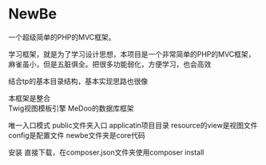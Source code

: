# NewBe

一个超级简单的PHP的MVC框架。

学习框架，就是为了学习设计思想，本项目是一个非常简单的PHP的MVC框架，麻雀虽小，但是五脏俱全。把很多功能弱化，方便学习，也会高效

结合tp的基本目录结构，基本实现思路也很像

本框架是整合   
    Twig视图模板引擎
    MeDoo的数据库框架

唯一入口模式
    public文件夹入口
    applicatin项目目录
    resource的view是视图文件
    config是配置文件
    newbe文件夹是core代码


安装
直接下载，在composer.json文件夹使用composer install

